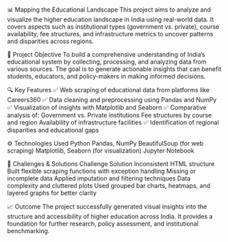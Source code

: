 📊 Mapping the Educational Landscape
This project aims to analyze and visualize the higher education landscape in India using real-world data. It covers aspects such as institutional types (government vs. private), course availability, fee structures, and infrastructure metrics to uncover patterns and disparities across regions.

🧠 Project Objective
To build a comprehensive understanding of India’s educational system by collecting, processing, and analyzing data from various sources. The goal is to generate actionable insights that can benefit students, educators, and policy-makers in making informed decisions.

🔍 Key Features
✅ Web scraping of educational data from platforms like Careers360
✅ Data cleaning and preprocessing using Pandas and NumPy
✅ Visualization of insights with Matplotlib and Seaborn
✅ Comparative analysis of:
Government vs. Private institutions
Fee structures by course and region
Availability of infrastructure facilities
✅ Identification of regional disparities and educational gaps

⚙️ Technologies Used
Python
Pandas, NumPy
BeautifulSoup (for web scraping)
Matplotlib, Seaborn (for visualization)
Jupyter Notebook

🚧 Challenges & Solutions
Challenge	                                        Solution
Inconsistent HTML structure	                Built flexible scraping functions with exception handling
Missing or incomplete data	                Applied imputation and filtering techniques
Data complexity and cluttered plots	Used grouped bar charts, heatmaps, and layered graphs for better clarity

📈 Outcome
The project successfully generated visual insights into the structure and accessibility of higher education across India. It provides a foundation for further research, policy assessment, and institutional benchmarking.
